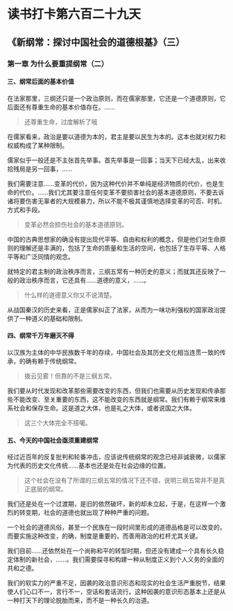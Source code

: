 # 读书打卡第六百二十九天
## 《新纲常：探讨中国社会的道德根基》（三）
### 第一章 为什么要重提纲常（二）

#### 三、纲常后面的基本价值

在法家那里，三纲还只是一个政治原则，而在儒家那里，它还是一个道德原则，它后面还有尊重生命的基本价值存在。……
> 还尊重生命，过度解析了哦

在儒家看来，政治是要以道德为本的，君主是要以民生为本的。这本也就对权力和权威构成了某种限制。

儒家似乎一般还是不主张首先举事。首先举事是一回事；当天下已经大乱，出来收拾残局是另一回事，……

我们需要注意……变革的代价，因为这种代价并不单纯是经济物质的代价，也是生命的代价。……我们尤其要注意任何变革不要损害社会的基本道德原则，不要去诉诸将要伤害无辜者的大规模暴力，所以不能不极其谨慎地选择变革的可否、时机、方式和手段。
> 变革必然会损伤社会的基本道德原则。

中国的古典思想家的确没有提出现代平等、自由和权利的概念，但是他们对生命原则的理解还是丰满的，包括了生命的质量和生活的空间，也包括了生存平等、人格平等和广泛同情的观念。

就特定的君主制的政治秩序而言，三纲五常有一种历史的意义；而就其还反映了一般的政治秩序而言，它还具有……道德的意义，……。
> 什么样的道德意义你又不说清楚。

从战国秦汉的历史来看，正是儒家纠正了法家，从而为一味功利强权的国家政治提供了一种道义的基础和限制。

#### 四、纲常千万年磨灭不得

以汉族为主体的中华民族数千年的存续，中国社会及其历史文化相当连贯一致的传承，的确有赖于传统纲常。
> 拨云见雾！但靠的不是三纲五常。

我们要从时代发现和改革那些需要改变的东西，但我们也需要从历史发现和传承那些不能改变、至关重要的东西，这不能改变的东西就是纲常。我们有赖于纲常来维系社会和保存生命。这是道之大体，也是礼之大体，或者说国之大体。
> 这三个大体完全不搭噶。

#### 五、今天的中国社会亟须重建纲常

经过近百年的反复批判和轮番冲击，应该说传统纲常的观念已经非诚衰微，以儒家为代表的历史文化传统……基本也还是处在社会边缘的位置。
> 这个社会在没有了所谓的三纲五常的情况下还不错，说明三纲五常并不是真正底层的纲常。

我们还是处在一个过渡期，是旧的依然破坏，新的却未立起，于是，在这样一个激烈的转变期，社会的道德也就出现了种种严重的问题。

一个社会的道德风俗，甚至一个民族在一段时间里形成的道德品格是可以改变的，而要实施这种改变，的确，制度是重要的，而善用政治的杠杆尤其关键。

我们目前……还依然处在一个尚称和平的转型时期，但还没有建成一个具有长久稳定体制的新社会，……。我们需要探寻和构建一种从制度正义到个人义务的全面的共和之德。

我们的软实力的严重不足，因袭的政治意识形态和现实的社会生活严重脱节，结果使人们心口不一，言行不一，空话和套话流行。这种因袭的意识形态基本上还是从一种打天下的理论脱胎而来，而不是一种长久的治道。